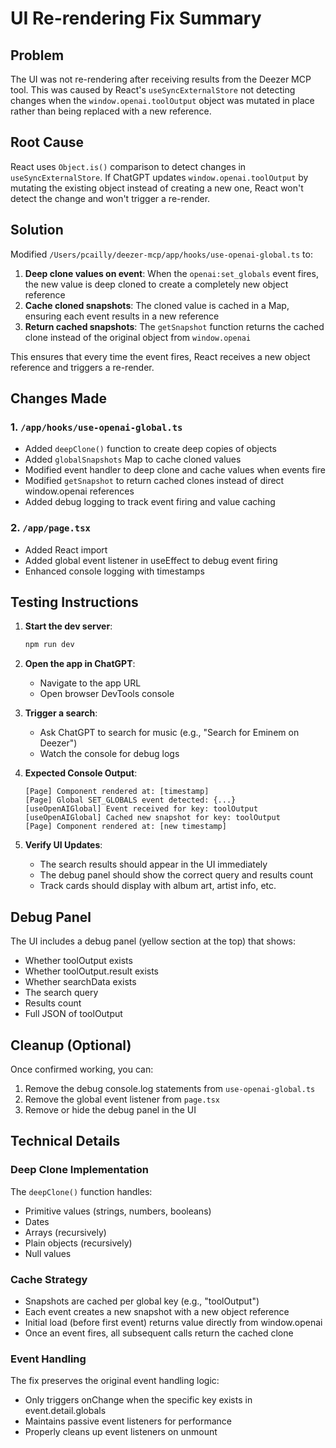 # UI Re-rendering Fix Summary

## Problem

The UI was not re-rendering after receiving results from the Deezer MCP tool. This was caused by React's `useSyncExternalStore` not detecting changes when the `window.openai.toolOutput` object was mutated in place rather than being replaced with a new reference.

## Root Cause

React uses `Object.is()` comparison to detect changes in `useSyncExternalStore`. If ChatGPT updates `window.openai.toolOutput` by mutating the existing object instead of creating a new one, React won't detect the change and won't trigger a re-render.

## Solution

Modified `/Users/pcailly/deezer-mcp/app/hooks/use-openai-global.ts` to:

1. **Deep clone values on event**: When the `openai:set_globals` event fires, the new value is deep cloned to create a completely new object reference
2. **Cache cloned snapshots**: The cloned value is cached in a Map, ensuring each event results in a new reference
3. **Return cached snapshots**: The `getSnapshot` function returns the cached clone instead of the original object from `window.openai`

This ensures that every time the event fires, React receives a new object reference and triggers a re-render.

## Changes Made

### 1. `/app/hooks/use-openai-global.ts`

- Added `deepClone()` function to create deep copies of objects
- Added `globalSnapshots` Map to cache cloned values
- Modified event handler to deep clone and cache values when events fire
- Modified `getSnapshot` to return cached clones instead of direct window.openai references
- Added debug logging to track event firing and value caching

### 2. `/app/page.tsx`

- Added React import
- Added global event listener in useEffect to debug event firing
- Enhanced console logging with timestamps

## Testing Instructions

1. **Start the dev server**:

   ```bash
   npm run dev
   ```

2. **Open the app in ChatGPT**:

   - Navigate to the app URL
   - Open browser DevTools console

3. **Trigger a search**:

   - Ask ChatGPT to search for music (e.g., "Search for Eminem on Deezer")
   - Watch the console for debug logs

4. **Expected Console Output**:

   ```
   [Page] Component rendered at: [timestamp]
   [Page] Global SET_GLOBALS event detected: {...}
   [useOpenAIGlobal] Event received for key: toolOutput
   [useOpenAIGlobal] Cached new snapshot for key: toolOutput
   [Page] Component rendered at: [new timestamp]
   ```

5. **Verify UI Updates**:
   - The search results should appear in the UI immediately
   - The debug panel should show the correct query and results count
   - Track cards should display with album art, artist info, etc.

## Debug Panel

The UI includes a debug panel (yellow section at the top) that shows:

- Whether toolOutput exists
- Whether toolOutput.result exists
- Whether searchData exists
- The search query
- Results count
- Full JSON of toolOutput

## Cleanup (Optional)

Once confirmed working, you can:

1. Remove the debug console.log statements from `use-openai-global.ts`
2. Remove the global event listener from `page.tsx`
3. Remove or hide the debug panel in the UI

## Technical Details

### Deep Clone Implementation

The `deepClone()` function handles:

- Primitive values (strings, numbers, booleans)
- Dates
- Arrays (recursively)
- Plain objects (recursively)
- Null values

### Cache Strategy

- Snapshots are cached per global key (e.g., "toolOutput")
- Each event creates a new snapshot with a new object reference
- Initial load (before first event) returns value directly from window.openai
- Once an event fires, all subsequent calls return the cached clone

### Event Handling

The fix preserves the original event handling logic:

- Only triggers onChange when the specific key exists in event.detail.globals
- Maintains passive event listeners for performance
- Properly cleans up event listeners on unmount
